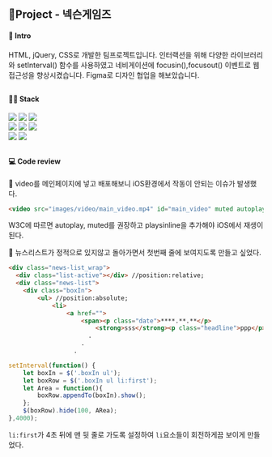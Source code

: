 ## 🚩Project - 넥슨게임즈

#### 📰 Intro 
HTML, jQuery, CSS로 개발한 팀프로젝트입니다. 인터랙션을 위해 다양한 라이브러리와 setInterval() 함수를 사용하였고 네비게이션에 focusin(),focusout() 이벤트로 웹접근성을 향상시켰습니다. Figma로 디자인 협업을 해보았습니다.
##
#### 👩‍💻 Stack 
<div>
  <img src="https://img.shields.io/badge/html-e34f26?style=for-the-badge&logo=html5&logoColor=white">
  <img src="https://img.shields.io/badge/css-1572b6?style=for-the-badge&logo=css3&logoColor=white">
  <img src="https://img.shields.io/badge/jquery-0769AD?style=for-the-badge&logo=jquery&logoColor=white">
</div>
<div>
  <img src="https://img.shields.io/badge/figma-F24E1E?style=for-the-badge&logo=figma&logoColor=white">
  <img src="https://img.shields.io/badge/git-F05032?style=for-the-badge&logo=git&logoColor=white">
  <img src="https://img.shields.io/badge/github-181717?style=for-the-badge&logo=github&logoColor=white">
</div>
<div>
  <img src="https://img.shields.io/badge/gsap-0AE448?style=for-the-badge&logo=gsap&logoColor=white">
  <img src="https://img.shields.io/badge/swiper.js-6332F6?style=for-the-badge&logo=aos&logoColor=white">
</div>

##
#### 💻 Code review
🔸 video를 메인페이지에 넣고 배포해보니 iOS환경에서 작동이 안되는 이슈가 발생했다.
```html
<video src="images/video/main_video.mp4" id="main_video" muted autoplay playsinline poster=""></video>
```
W3C에 따르면 autoplay, muted를 권장하고 playsinline을 추가해야 iOS에서 재생이 된다.

🔸 뉴스리스트가 정적으로 있지않고 돌아가면서 첫번째 줄에 보여지도록 만들고 싶었다.
```html
<div class="news-list_wrap">
  <div class="list-active"></div> //position:relative;
  <div class="news-list">
    <div class="boxIn">
        <ul> //position:absolute;
            <li>
                <a href="">
                    <span><p class="date">****.**.**</p>
                        <strong>sss</strong><p class="headline">ppp</p>
                      .
                    .
                  .
```
```javascript
setInterval(function() {
    let boxIn = $('.boxIn ul');
    let boxRow = $('.boxIn ul li:first'); 
    let Area = function(){ 
        boxRow.appendTo(boxIn).show();
    };
    $(boxRow).hide(100, ARea);    
},4000);
```
`li:first`가 4초 뒤에 맨 뒷 줄로 가도록 설정하여 `li`요소들이 회전하게끔 보이게 만들었다.


